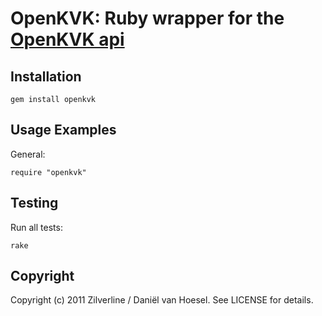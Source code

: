 OpenKVK: Ruby wrapper for the [OpenKVK api](http://api.openkvk.nl/)
====================

Installation
------------
	gem install openkvk

Usage Examples
--------------
General:

	require "openkvk"


Testing
-------
Run all tests:

	rake

Copyright
---------
Copyright (c) 2011 Zilverline / Daniël van Hoesel.
See LICENSE for details.